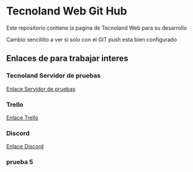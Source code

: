 # Tecnoland Web Git Hub

Este repositorio contiene la pagina de Tecnoland Web para 
su desarrollo 

Cambio sencillito a ver si solo con el GIT push esta bien configurado

## Enlaces de para trabajar interes

### Tecnoland Servidor de pruebas
[Enlace Servidor de pruebas](https://tecnolandpruebas.000webhostapp.com/)

### Trello
[Enlace Trello](https://trello.com/b/kMmEY7uJ/web)

### Discord
[Enlace Discord](https://discord.gg/9tJEfd)

### prueba 5
